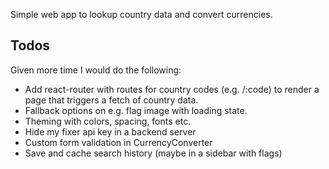 Simple web app to lookup country data and convert currencies.

## Todos

Given more time I would do the following:

- Add react-router with routes for country codes (e.g. /:code) to render a page that triggers a fetch of country data.
- Fallback options on e.g. flag image with loading state.
- Theming with colors, spacing, fonts etc.
- Hide my fixer api key in a backend server
- Custom form validation in CurrencyConverter
- Save and cache search history (maybe in a sidebar with flags)
